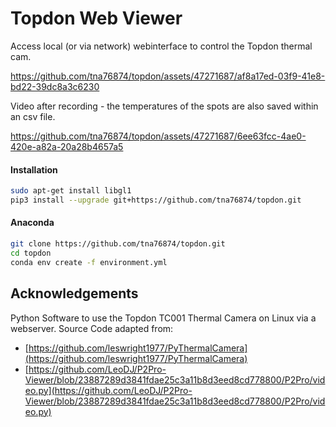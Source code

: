 # Topdon Web Viewer

Access local (or via network)  webinterface to control the Topdon thermal cam.

https://github.com/tna76874/topdon/assets/47271687/af8a17ed-03f9-41e8-bd22-39dc8a3c6230

Video after recording - the temperatures of the spots are also saved within an csv file.

https://github.com/tna76874/topdon/assets/47271687/6ee63fcc-4ae0-420e-a82a-20a28b4657a5

#### Installation

```bash
sudo apt-get install libgl1
pip3 install --upgrade git+https://github.com/tna76874/topdon.git
```

#### Anaconda

```bash
git clone https://github.com/tna76874/topdon.git
cd topdon
conda env create -f environment.yml
```

## Acknowledgements

Python Software to use the Topdon TC001 Thermal Camera on Linux via a webserver. Source Code adapted from:

- [https://github.com/leswright1977/PyThermalCamera](https://github.com/leswright1977/PyThermalCamera)
- [https://github.com/LeoDJ/P2Pro-Viewer/blob/23887289d3841fdae25c3a11b8d3eed8cd778800/P2Pro/video.py](https://github.com/LeoDJ/P2Pro-Viewer/blob/23887289d3841fdae25c3a11b8d3eed8cd778800/P2Pro/video.py)
